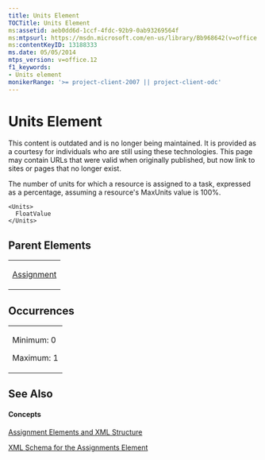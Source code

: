 ```yaml
---
title: Units Element
TOCTitle: Units Element
ms:assetid: aeb0dd6d-1ccf-4fdc-92b9-0ab93269564f
ms:mtpsurl: https://msdn.microsoft.com/en-us/library/Bb968642(v=office.12)
ms:contentKeyID: 13188333
ms.date: 05/05/2014
mtps_version: v=office.12
f1_keywords:
- Units element
monikerRange: '>= project-client-2007 || project-client-odc'
---
```


# Units Element

This content is outdated and is no longer being maintained. It is provided as a courtesy for individuals who are still using these technologies. This page may contain URLs that were valid when originally published, but now link to sites or pages that no longer exist.

The number of units for which a resource is assigned to a task, expressed as a percentage, assuming a resource's MaxUnits value is 100%.

    <Units>
      FloatValue
    </Units>

## Parent Elements

<table>
<colgroup>
<col style="width: 100%" />
</colgroup>
<tbody>
<tr class="odd">
<td><p><a href="bb968611(v=office.12).md">Assignment</a></p></td>
</tr>
</tbody>
</table>

## Occurrences

<table>
<colgroup>
<col style="width: 100%" />
</colgroup>
<tbody>
<tr class="odd">
<td><p>Minimum: 0</p>
<p>Maximum: 1</p></td>
</tr>
</tbody>
</table>

## See Also

#### Concepts

[Assignment Elements and XML Structure](bb968738\(v=office.12\).md)

[XML Schema for the Assignments Element](bb968414\(v=office.12\).md)

